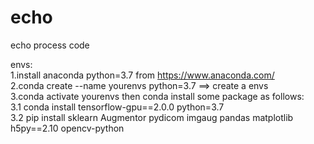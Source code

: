 # echo
echo process code

envs:  
1.install anaconda python=3.7 from https://www.anaconda.com/  
2.conda create --name yourenvs python=3.7  ==> create a envs  
3.conda activate yourenvs then conda install some package as follows:  
  3.1 conda install tensorflow-gpu==2.0.0 python=3.7  
  3.2 pip install sklearn Augmentor pydicom imgaug pandas matplotlib h5py==2.10 opencv-python
